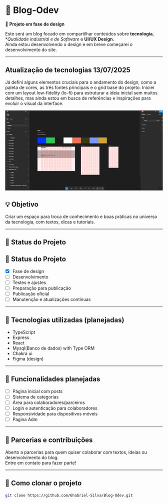 # 📝 Blog-Odev

🚧 **Projeto em fase de design**

Este será um blog focado em compartilhar conteúdos sobre **tecnologia**, **Qualidade industrial e de Software* e **UI/UX Design**.  
Ainda estou desenvolvendo o design e em breve começarei o desenvolvimento do site.

---

## Atualização de tecnologias 13/07/2025

Já defini alguns elementos cruciais para o andamento do design, como a paleta de cores, as três fontes principais e o grid base do projeto. Iniciei com um layout low-fidelity (lo-fi) para estruturar a ideia inicial sem muitos detalhes, mas ainda estou em busca de referências e inspirações para evoluir o visual da interface.

![Layout Lo-fi](./image/designer-01.png)


## 💡 Objetivo
Criar um espaço para troca de conhecimento e boas práticas no universo da tecnologia, com textos, dicas e tutoriais.

---

## 🚀 Status do Projeto
## 🚀 Status do Projeto
- [x] Fase de design
- [ ] Desenvolvimento 
- [ ] Testes e ajustes
- [ ] Preparação para publicação
- [ ] Publicação oficial
- [ ] Manutenção e atualizações contínuas

---


## 🔧 Tecnologias utilizadas (planejadas)
- TypeScript
- Express
- React
- Mysql(Banco de dados) with Type ORM
- Chakra ui 
- Figma (design)

---

## 📌 Funcionalidades planejadas
- [ ] Página inicial com posts
- [ ] Sistema de categorias
- [ ] Área para colaboradores/parceiros
- [ ] Login e autenticação para colaboradores
- [ ] Responsividade para dispositivos móveis
- [ ] Pagina Adm

---

## 🤝 Parcerias e contribuições
Aberto a parcerias para quem quiser colaborar com textos, ideias ou desenvolvimento do blog.  
Entre em contato para fazer parte!

---

## 📁 Como clonar o projeto

```bash
git clone https://github.com/Ghabriel-Silva/Blog-Odev.git
